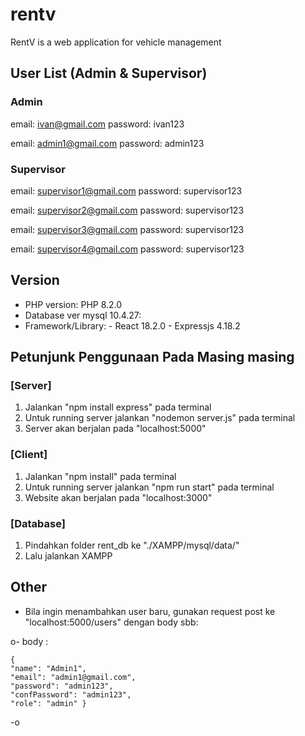 # rentv
RentV is a web application for vehicle management

## User List (Admin & Supervisor)
### Admin
email: ivan@gmail.com
password: ivan123

email: admin1@gmail.com
password: admin123

### Supervisor
email: supervisor1@gmail.com
password: supervisor123

email: supervisor2@gmail.com
password: supervisor123

email: supervisor3@gmail.com
password: supervisor123

email: supervisor4@gmail.com
password: supervisor123

## Version
- PHP version: PHP 8.2.0
- Database ver mysql 10.4.27:
- Framework/Library: - React 18.2.0 - Expressjs 4.18.2

## Petunjunk Penggunaan Pada Masing masing

### [Server]
1. Jalankan "npm install express" pada terminal
2. Untuk running server jalankan "nodemon server.js" pada terminal
3. Server akan berjalan pada "localhost:5000"

### [Client]
1. Jalankan "npm install" pada terminal
2. Untuk running server jalankan "npm run start" pada terminal
3. Website akan berjalan pada "localhost:3000"

### [Database]
1. Pindahkan folder rent_db ke "./XAMPP/mysql/data/"
2. Lalu jalankan XAMPP


## Other
- Bila ingin menambahkan user baru, gunakan request post ke "localhost:5000/users" dengan body sbb:

o- body :

    {
    "name": "Admin1",
    "email": "admin1@gmail.com",
    "password": "admin123",
    "confPassword": "admin123",
    "role": "admin" }
-o


